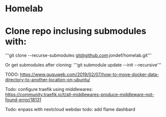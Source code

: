 # Homelab

# Clone repo inclusing submodules with:
'''git clone --recurse-submodules git@github.com:jondef/homelab.git'''


Or get submodules after cloning:
'''git submodule update --init --recursive'''

TODO:
https://www.guguweb.com/2019/02/07/how-to-move-docker-data-directory-to-another-location-on-ubuntu/

Todo: configure traefik using middlewares:
https://community.traefik.io/t/all-middlewares-produce-middleware-not-found-error/18131









Todo: enpass with nextcloud webdav
todo: add flame dashbard